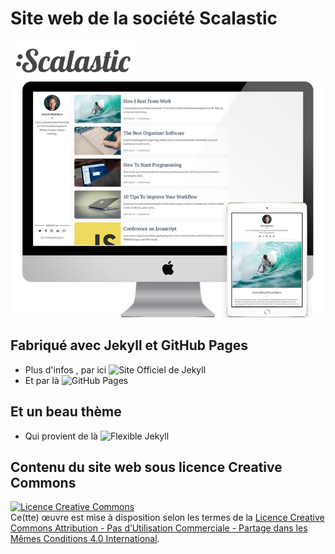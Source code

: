 # Site web de la société Scalastic

![](https://github.com/scalastic/scalastic.github.io/blob/master/assets/img/scalastic.png?raw=true)
![](https://github.com/artemsheludko/flexible-jekyll/blob/master/assets/img/promo-img.jpg?raw=true)

## Fabriqué avec Jekyll et GitHub Pages

* Plus d'infos , par ici ![Site Officiel de Jekyll](https://jekyllrb.com)
* Et par là ![GitHub Pages](https://pages.github.com/)

## Et un beau thème

* Qui provient de là ![Flexible Jekyll](https://github.com/artemsheludko/flexible-jekyll)

## Contenu du site web sous licence Creative Commons 

<a rel="license" href="http://creativecommons.org/licenses/by-nc-sa/4.0/"><img alt="Licence Creative Commons" style="border-width:0" src="https://i.creativecommons.org/l/by-nc-sa/4.0/88x31.png" /></a><br />Ce(tte) œuvre est mise à disposition selon les termes de la <a rel="license" href="http://creativecommons.org/licenses/by-nc-sa/4.0/">Licence Creative Commons Attribution - Pas d’Utilisation Commerciale - Partage dans les Mêmes Conditions 4.0 International</a>.
